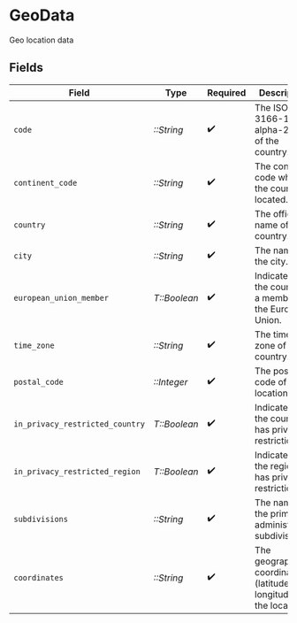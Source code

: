 # GeoData

Geo location data


## Fields

| Field                                                               | Type                                                                | Required                                                            | Description                                                         | Example                                                             |
| ------------------------------------------------------------------- | ------------------------------------------------------------------- | ------------------------------------------------------------------- | ------------------------------------------------------------------- | ------------------------------------------------------------------- |
| `code`                                                              | *::String*                                                          | :heavy_check_mark:                                                  | The ISO 3166-1 alpha-2 code of the country.                         | VI                                                                  |
| `continent_code`                                                    | *::String*                                                          | :heavy_check_mark:                                                  | The continent code where the country is located.                    | NA                                                                  |
| `country`                                                           | *::String*                                                          | :heavy_check_mark:                                                  | The official name of the country.                                   | United States Virgin Islands                                        |
| `city`                                                              | *::String*                                                          | :heavy_check_mark:                                                  | The name of the city.                                               | Amsterdam                                                           |
| `european_union_member`                                             | *T::Boolean*                                                        | :heavy_check_mark:                                                  | Indicates if the country is a member of the European Union.         | true                                                                |
| `time_zone`                                                         | *::String*                                                          | :heavy_check_mark:                                                  | The time zone of the country.                                       | America/St_Thomas                                                   |
| `postal_code`                                                       | *::Integer*                                                         | :heavy_check_mark:                                                  | The postal code of the location.                                    | 802                                                                 |
| `in_privacy_restricted_country`                                     | *T::Boolean*                                                        | :heavy_check_mark:                                                  | Indicates if the country has privacy restrictions.                  | true                                                                |
| `in_privacy_restricted_region`                                      | *T::Boolean*                                                        | :heavy_check_mark:                                                  | Indicates if the region has privacy restrictions.                   | true                                                                |
| `subdivisions`                                                      | *::String*                                                          | :heavy_check_mark:                                                  | The name of the primary administrative subdivision.                 | Saint Thomas                                                        |
| `coordinates`                                                       | *::String*                                                          | :heavy_check_mark:                                                  | The geographical coordinates (latitude, longitude) of the location. | 18.3381, -64.8941                                                   |